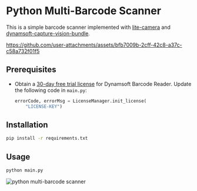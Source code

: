 # Python Multi-Barcode Scanner
This is a simple barcode scanner implemented with [lite-camera](https://pypi.org/project/lite-camera/) and [dynamsoft-capture-vision-bundle](https://pypi.org/project/dynamsoft-capture-vision-bundle/).

https://github.com/user-attachments/assets/bfb7009b-2cff-42c8-a37c-c58a732f01f5

## Prerequisites
- Obtain a [30-day free trial license](https://www.dynamsoft.com/customer/license/trialLicense/?product=dcv&package=cross-platform) for Dynamsoft Barcode Reader. Update the following code in `main.py`:
    
    ```python
    errorCode, errorMsg = LicenseManager.init_license(
        "LICENSE-KEY")
    ```
    

## Installation

```bash
pip install -r requirements.txt
```

## Usage

```bash
python main.py
```

![python multi-barcode scanner](https://www.dynamsoft.com/codepool/img/2025/01/python-multi-barcode-scanner.png)

